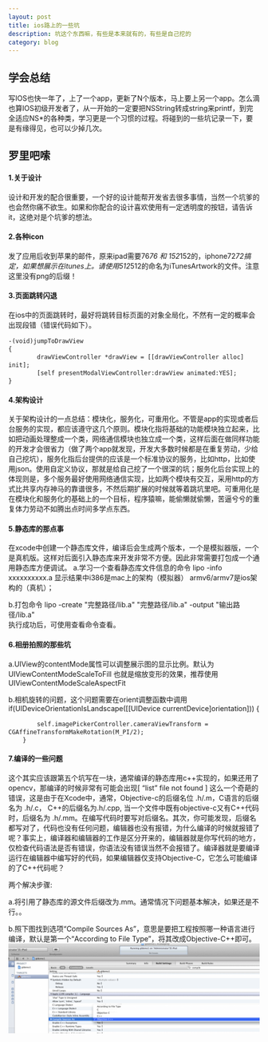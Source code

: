 ```yaml
---
layout: post
title: ios路上的一些坑
description: 坑这个东西嘛，有些是本来就有的，有些是自己挖的
category: blog
---
```


## 学会总结

写IOS也快一年了，上了一个app，更新了N个版本，马上要上另一个app。怎么滴也算IOS初级开发者了，从一开始的一定要把NSString转成string来printf，到完全适应NS*的各种类，学习更是一个习惯的过程。将碰到的一些坑记录一下，要是有缘得见，也可以少掉几次。

## 罗里吧嗦

#### 1.关于设计

设计和开发的配合很重要，一个好的设计能帮开发省去很多事情，当然一个坑爹的也会然你痛不欲生。如果和你配合的设计喜欢使用有一定透明度的按钮，请告诉it，这绝对是个坑爹的想法。

#### 2.各种icon

发了应用后收到苹果的邮件，原来ipad需要76*76 和 152*152的，iphone72*72搞定，如果想展示在itunes上。请使用512*512的命名为iTunesArtwork的文件。注意这里没有png的后缀！

#### 3.页面跳转闪退

在ios中的页面跳转时，最好将跳转目标页面的对象全局化，不然有一定的概率会出现段错（错误代码如下）。

	-(void)jumpToDrawView
	{
    		drawViewController *drawView = [[drawViewController alloc] init];
    		[self presentModalViewController:drawView animated:YES];
	}

#### 4.架构设计

关于架构设计的一点总结：模块化，服务化，可重用化。不管是app的实现或者后台服务的实现，都应该遵守这几个原则。模块化指将基础的功能模块独立起来，比如把动画处理整成一个类，网络通信模块也独立成一个类，这样后面在做同样功能的开发才会很省力（做了两个app就发现，开发大多数时候都是在重复劳动，少给自己挖坑），服务化指后台提供的应该是一个标准协议的服务，比如http，比如使用json。使用自定义协议，那就是给自己挖了一个很深的坑；服务化后台实现上的体现则是，多个服务最好使用网络通信实现，比如两个模块有交互，采用http的方式比共享内存神马的靠谱很多，不然后期扩展的时候就等着跳坑里吧。可重用化是在模块化和服务化的基础上的一个目标，程序猿嘛，能偷懒就偷懒，苦逼兮兮的重复体力劳动不如腾出点时间多学点东西。


#### 5.静态库的那点事

在xcode中创建一个静态库文件，编译后会生成两个版本，一个是模拟器版，一个是真机版。这样对后面引入静态库来开发非常不方便。因此非常需要打包成一个通用静态库方便调试。
a.学习一个查看静态库文件信息的命令
lipo -info xxxxxxxxxx.a 
显示结果中i386是mac上的架构（模拟器） armv6/armv7是ios架构的（真机）；

b.打包命令
lipo -create "完整路径/lib.a" "完整路径/lib.a" -output "输出路径/lib.a"   
执行成功后，可使用查看命令查看。

#### 6.相册拍照的那些坑

a.UIView的contentMode属性可以调整展示图的显示比例。默认为 UIViewContentModeScaleToFill 也就是缩放变形的效果，推荐使用UIViewContentModeScaleAspectFit

b.相机旋转的问题，这个问题需要在orient调整函数中调用    
	if(UIDeviceOrientationIsLandscape([[UIDevice currentDevice]orientation])) 
	{
        
        	self.imagePickerController.cameraViewTransform = CGAffineTransformMakeRotation(M_PI/2);
    	}


#### 7.编译的一些问题

这个其实应该跟第五个坑写在一块，通常编译的静态库用c++实现的，如果还用了opencv，那编译的时候非常有可能会出现[ “list” file not found ] 这么一个奇葩的错误，这是由于在Xcode中，通常，Objective-c的后缀名位 .h/.m，C语言的后缀名为 .h/.c， C++的后缀名为.h/.cpp, 当一个文件中既有objective-c又有C++代码时，后缀名为 .h/.mm。在编写代码时要写对后缀名。其次，你可能发现，后缀名都写对了，代码也没有任何问题，编辑器也没有报错，为什么编译的时候就报错了呢？事实上，编译器和编辑器的工作是区分开来的，编辑器就是你写代码的地方，仅检查代码语法是否有错误，你语法没有错误当然不会报错了。编译器就是要编译运行在编辑器中编写好的代码，如果编辑器仅支持Objective-C，它怎么可能编译的了C++代码呢？

两个解决步骤:

a.将引用了静态库的源文件后缀改为.mm。通常情况下问题基本解决，如果还是不行。。

b.照下图找到选项“Compile Sources As”，意思是要把工程按照哪一种语言进行编译，默认是第一个“According to File Type”，将其改成Objective-C++即可。
![TARGETS->Build Settings->Apple LLVM compiler - Language](/images/oc_compile.png)

